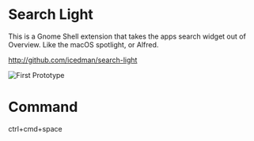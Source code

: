 # Search Light 

This is a Gnome Shell extension that takes the apps search widget out of Overview. Like the macOS spotlight, or Alfred.

http://github.com/icedman/search-light

![First Prototype](https://raw.githubusercontent.com/icedman/search-light/main/screenshots/screenshot.png)

# Command

ctrl+cmd+space
